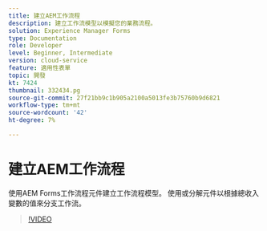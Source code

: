 ```yaml
---
title: 建立AEM工作流程
description: 建立工作流模型以模擬您的業務流程。
solution: Experience Manager Forms
type: Documentation
role: Developer
level: Beginner, Intermediate
version: cloud-service
feature: 適用性表單
topic: 開發
kt: 7424
thumbnail: 332434.pg
source-git-commit: 27f21bb9c1b905a2100a5013fe3b75760b9d6821
workflow-type: tm+mt
source-wordcount: '42'
ht-degree: 7%

---
```



# 建立AEM工作流程

使用AEM Forms工作流程元件建立工作流程模型。 使用或分解元件以根據總收入變數的值來分支工作流。

>[!VIDEO](https://video.tv.adobe.com/v/332434?quality=12&learn=on)

